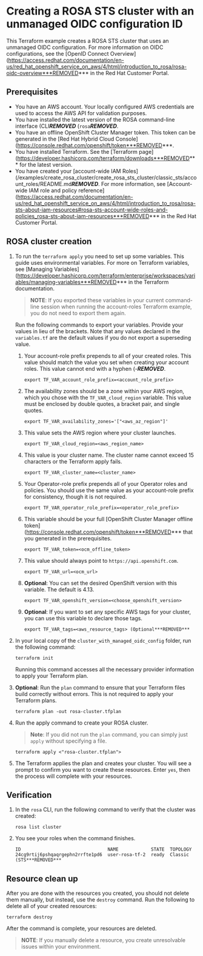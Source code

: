 # Creating a ROSA STS cluster with an unmanaged OIDC configuration ID

This Terraform example creates a ROSA STS cluster that uses an unmanaged OIDC configuration. For more information on OIDC configurations, see the [OpenID Connect Overview](https://access.redhat.com/documentation/en-us/red_hat_openshift_service_on_aws/4/html/introduction_to_rosa/rosa-oidc-overview***REMOVED*** in the Red Hat Customer Portal.

## Prerequisites

* You have an AWS account. Your locally configured AWS credentials are used to access the AWS API for validation purposes.
* You have installed the latest version of the ROSA command-line interface (CLI***REMOVED*** (`rosa`***REMOVED***.
* You have an offline OpenShift Cluster Manager token. This token can be generated in the [Red Hat Hybrid Cloud Console](https://console.redhat.com/openshift/token***REMOVED***.
* You have installed Terraform. See the [Terraform page](https://developer.hashicorp.com/terraform/downloads***REMOVED*** for the latest version.
* You have created your [account-wide IAM Roles](/examples/create_rosa_cluster/create_rosa_sts_cluster/classic_sts/account_roles/README.md***REMOVED***. For more information, see [Account-wide IAM role and policy reference](https://access.redhat.com/documentation/en-us/red_hat_openshift_service_on_aws/4/html/introduction_to_rosa/rosa-sts-about-iam-resources#rosa-sts-account-wide-roles-and-policies_rosa-sts-about-iam-resources***REMOVED*** in the Red Hat Customer Portal.


## ROSA cluster creation

1. To run the `terraform apply` you need to set up some variables. This guide uses environmental variables. For more on Terraform variables, see [Managing Variables](https://developer.hashicorp.com/terraform/enterprise/workspaces/variables/managing-variables***REMOVED*** in the Terraform documentation.

   > **NOTE**: If you exported these variables in your current command-line session when running the account-roles Terraform example, you do not need to export them again.

   Run the following commands to export your variables. Provide your values in lieu of the brackets. Note that any values declared in the `variables.tf` are the default values if you do not export a superseding value.
        
    1. Your account-role prefix prepends to all of your created roles. This value should match the value you set when creating your account roles. This value cannot end with a hyphen (-***REMOVED***.
        ```
        export TF_VAR_account_role_prefix=<account_role_prefix>
        ```
    2. The availability zones should be a zone within your AWS region, which you chose with the `TF_VAR_cloud_region` variable. This value must be enclosed by double quotes, a bracket pair, and single quotes.
        ```    
        export TF_VAR_availability_zones='["<aws_az_region"]' 
        ```
    3. This value sets the AWS region where your cluster launches.
        ```
        export TF_VAR_cloud_region=<aws_region_name>
        ```
    4.  This value is your cluster name. The cluster name cannot exceed 15 characters or the Terraform apply fails.  
        ```
        export TF_VAR_cluster_name=<cluster_name>
        ```
    5.  Your Operator-role prefix prepends all of your Operator roles and policies. You should use the same value as your account-role prefix for consistency, though it is not required.
        ```
        export TF_VAR_operator_role_prefix=<operator_role_prefix>
        ```
    6.  This variable should be your full [OpenShift Cluster Manager offline token](https://console.redhat.com/openshift/token***REMOVED*** that you generated in the prerequisites.  
        ```
        export TF_VAR_token=<ocm_offline_token>
        ```
    7.  This value should always point to `https://api.openshift.com`.  
        ```
        export TF_VAR_url=<ocm_url>
        ```
    8.  **Optional**: You can set the desired OpenShift version with this variable. The default is 4.13.
        ```    
        export TF_VAR_openshift_version=<choose_openshift_version>
        ```
    9.  **Optional**: If you want to set any specific AWS tags for your cluster, you can use this variable to declare those tags.   
         ```    
         export TF_VAR_tags=<aws_resource_tags> (Optional***REMOVED*** 
         ```         
1. In your local copy of the `cluster_with_managed_oidc_config` folder, run the following command:
   ````
   terraform init
   ````
   Running this command accesses all the necessary provider information to apply your Terraform plan.
1. **Optional**: Run the `plan` command to ensure that your Terraform files build correctly without errors. This is not required to apply your Terraform plans.
   ````
   terraform plan -out rosa-cluster.tfplan
   ````
1. Run the apply command to create your ROSA cluster. 

   > **Note**: If you did not run the `plan` command, you can simply just `apply` without specifying a file.

    ````
    terraform apply <"rosa-cluster.tfplan">
    ````
1. The Terraform applies the plan and creates your cluster. You will see a prompt to confirm you want to create these resources. Enter `yes`, then the process will complete with your resources.

## Verification

1. In the `rosa` CLI, run the following command to verify that the cluster was created:
    ````
    rosa list cluster
    ````
1. You see your roles when the command finishes. 
    ````
    ID                                NAME            STATE  TOPOLOGY
    24cg9rtij6pshqaqrgephn2rrfte1pd6  user-rosa-tf-2  ready  Classic (STS***REMOVED***
## Resource clean up

After you are done with the resources you created, you should not delete them manually, but instead, use the `destroy` command. Run the following to delete all of your created resources:
  
    terraform destroy

After the command is complete, your resources are deleted.

> **NOTE**: If you manually delete a resource, you create unresolvable issues within your environment.

